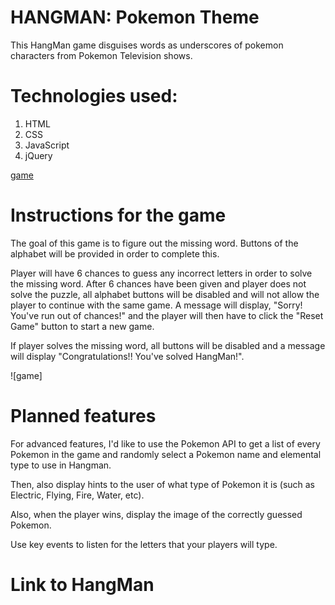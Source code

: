 # HANGMAN: Pokemon Theme

This HangMan game disguises words as underscores of pokemon characters from Pokemon Television shows.

# Technologies used:
1. HTML
2. CSS
3. JavaScript
4. jQuery



[game](https://smokiebacon.github.io/Hangman/)
# Instructions for the game
The goal of this game is to figure out the missing word. Buttons of the alphabet will be provided in order to complete this.

Player will have 6 chances to guess any incorrect letters in order to solve the missing word. After 6 chances have been given and player does not solve the puzzle, all alphabet buttons will be disabled and will not allow the player to continue with the same game. A message will display, "Sorry! You've run out of chances!" and the player will then have to click the "Reset Game" button to start a new game.  

If player solves the missing word, all buttons will be disabled and a message will display "Congratulations!! You've solved HangMan!".

![game]

# Planned features

For advanced features, I'd like to use the Pokemon API to get a list of every Pokemon in the game and randomly select a Pokemon name and elemental type to use in Hangman.

Then, also display hints to the user of what type of Pokemon it is (such as Electric, Flying, Fire, Water, etc).

Also, when the player wins, display the image of the correctly guessed Pokemon.

Use key events to listen for the letters that your players will type.


# Link to HangMan
